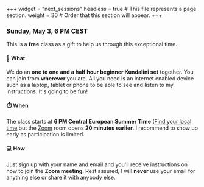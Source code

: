 +++
widget = "next_sessions"
headless = true  # This file represents a page section.
weight = 30  # Order that this section will appear.
+++

### Sunday, May 3, 6 PM CEST

This is a **free** class as a gift to help us through this exceptional time.

####  🎉  What

We do an **one to one and a half hour beginner Kundalini set** together. You can join from **wherever** you are. All you need is an internet enabled device such as a laptop, tablet or phone to be able to see and listen to my instructions. It's going to be fun!

#### ⏱️ When

The class starts at **6 PM Central European Summer Time** ([Find your local time](https://savvytime.com/converter/germany-berlin-to-ca-san-francisco-ny-new-york-city-singapore-singapore/may-3-2020/6pm) but the [Zoom](https://zoom.us/) room opens **20 minutes earlier**. I recommend to show up early as participation is limited.

#### 💻 How

Just sign up with your name and email and you'll receive instructions on how to join the **Zoom meeting**. Rest assured, I will **never** use your email for anything else or share it with anybody else.
